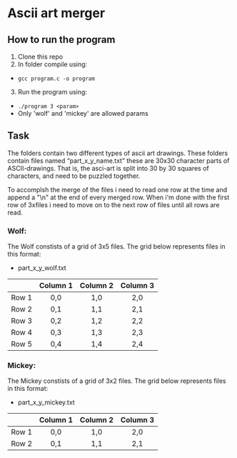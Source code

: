 # Ascii art merger

## How to run the program
1. Clone this repo
2. In folder compile using:
  * `gcc program.c -o program`
3. Run the program using:
  * `./program 3 <param>`
  * Only 'wolf' and 'mickey' are allowed params

## Task
The folders contain two different types of ascii art drawings. These folders contain files named “part_x_y_name.txt” these are 30x30 character parts of ASCII-drawings. That is, the asci-art is split into 30 by 30 squares of characters, and need to be puzzled together.

To accomplsh the merge of the files i need to read one row at the time and append a "\n" at the end of every merged row. When i'm done with the first row of 3xfiles i need to move on to the next row of files until all rows are read.

### Wolf:
The Wolf constists of a grid of 3x5 files.
The grid below represents files in this format:
 - part_x_y_wolf.txt
 
|          | Column 1 | Column 2 | Column 3 |
|:--------:|:--------:|:--------:|:--------:|
| Row 1    | 0,0      | 1,0      | 2,0      |
| Row 2    | 0,1      | 1,1      | 2,1      |
| Row 3    | 0,2      | 1,2      | 2,2      |
| Row 4    | 0,3      | 1,3      | 2,3      |
| Row 5    | 0,4      | 1,4      | 2,4      |

### Mickey:
The Mickey constists of a grid of 3x2 files.
The grid below represents files in this format:
 - part_x_y_mickey.txt

|          | Column 1 | Column 2 | Column 3 |
|:--------:|:--------:|:--------:|:--------:|
| Row 1    | 0,0      | 1,0      | 2,0      |
| Row 2    | 0,1      | 1,1      | 2,1      |
